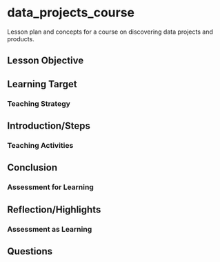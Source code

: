 # data_projects_course
Lesson plan and concepts for a course on discovering data projects and products. 

## Lesson Objective 

## Learning Target 

### Teaching Strategy 

## Introduction/Steps 

### Teaching Activities 

## Conclusion 

### Assessment for Learning 

## Reflection/Highlights 

### Assessment as Learning 

## Questions
